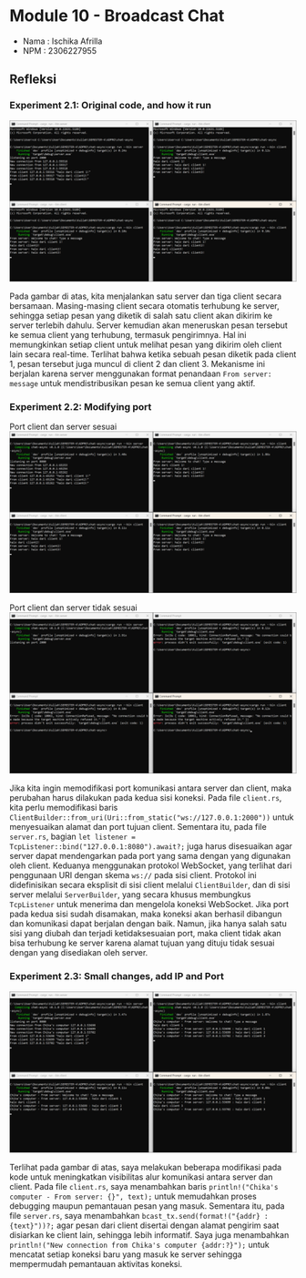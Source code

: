# Module 10 - Broadcast Chat

* Nama  : Ischika Afrilla
* NPM   : 2306227955

## Refleksi
### Experiment 2.1: Original code, and how it run
![Experiment 2.1: Original code, and how it run](images/Screenshot%20(1080).png)

Pada gambar di atas, kita menjalankan satu server dan tiga client secara bersamaan. Masing-masing client secara otomatis terhubung ke server, sehingga setiap pesan yang diketik di salah satu client akan dikirim ke server terlebih dahulu. Server kemudian akan meneruskan pesan tersebut ke semua client yang terhubung, termasuk pengirimnya. Hal ini memungkinkan setiap client untuk melihat pesan yang dikirim oleh client lain secara real-time. Terlihat bahwa ketika sebuah pesan diketik pada client 1, pesan tersebut juga muncul di client 2 dan client 3. Mekanisme ini berjalan karena server menggunakan format penandaan `From server: message` untuk mendistribusikan pesan ke semua client yang aktif.

### Experiment 2.2: Modifying port
Port client dan server sesuai
![Port client dan server sesuai](images/Screenshot%20(1081).png)

Port client dan server tidak sesuai
![Port client dan server tidak sesuai](images/Screenshot%20(1082).png)

Jika kita ingin memodifikasi port komunikasi antara server dan client, maka perubahan harus dilakukan pada kedua sisi koneksi. Pada file `client.rs`, kita perlu memodifikasi baris `ClientBuilder::from_uri(Uri::from_static("ws://127.0.0.1:2000"))` untuk menyesuaikan alamat dan port tujuan client. Sementara itu, pada file `server.rs`, bagian `let listener = TcpListener::bind("127.0.0.1:8080").await?;` juga harus disesuaikan agar server dapat mendengarkan pada port yang sama dengan yang digunakan oleh client. Keduanya menggunakan protokol WebSocket, yang terlihat dari penggunaan URI dengan skema `ws://` pada sisi client. Protokol ini didefinisikan secara eksplisit di sisi client melalui `ClientBuilder`, dan di sisi server melalui `ServerBuilder`, yang secara khusus membungkus `TcpListener` untuk menerima dan mengelola koneksi WebSocket. Jika port pada kedua sisi sudah disamakan, maka koneksi akan berhasil dibangun dan komunikasi dapat berjalan dengan baik. Namun, jika hanya salah satu sisi yang diubah dan terjadi ketidaksesuaian port, maka client tidak akan bisa terhubung ke server karena alamat tujuan yang dituju tidak sesuai dengan yang disediakan oleh server.

### Experiment 2.3: Small changes, add IP and Port
![Experiment 2.3: Small changes, add IP and Port](images/Screenshot%20(1083).png)

Terlihat pada gambar di atas, saya melakukan beberapa modifikasi pada kode untuk meningkatkan visibilitas alur komunikasi antara server dan client. Pada file `client.rs`, saya menambahkan baris `println!("Chika's computer - From server: {}", text);` untuk memudahkan proses debugging maupun pemantauan pesan yang masuk. Sementara itu, pada file `server.rs`, saya menambahkan `bcast_tx.send(format!("{addr} : {text}"))?;` agar pesan dari client disertai dengan alamat pengirim saat disiarkan ke client lain, sehingga lebih informatif. Saya juga menambahkan `println!("New connection from Chika's computer {addr:?}");` untuk mencatat setiap koneksi baru yang masuk ke server sehingga mempermudah pemantauan aktivitas koneksi.
